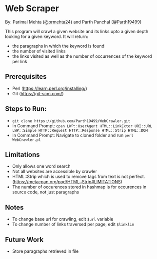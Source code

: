 # Web Scraper
By: Parimal Mehta ([@prmehta24](https://github.com/prmehta24)) and Parth Panchal ([@Parth19499](https://github.com/Parth19499))

This program will crawl a given website and its links upto a given depth looking for a given keyword. It will return:

* the paragraphs in which the keyword is found
* the number of visited links
* the links visited as well as the number of occurrences of the keyword per link

## Prerequisites
* Perl (https://learn.perl.org/installing/)
* Git (https://git-scm.com/)

## Steps to Run:

* `git clone https://github.com/Parth19499/WebCrawler.git`
* In Command Prompt: `cpan LWP::UserAgent HTML::LinkExtor URI::URL LWP::Simple HTTP::Request HTTP::Response HTML::Strip HTML::DOM` 
* In Command Prompt: Navigate to cloned folder and run `perl WebCrawler.pl`

## Limitations

* Only allows one word search
* Not all websites are accessible by crawler
* HTML::Strip which is used to remove tags from text is not perfect.(https://metacpan.org/pod/HTML::Strip#LIMITATIONS)
* The number of occurences stored in hashmap is for occurences in source code, not just paragraphs

## Notes
* To change base url for crawling, edit `$url` variable
* To change number of links traversed per page, edit `$linklim`

## Future Work
* Store paragraphs retrieved in file
